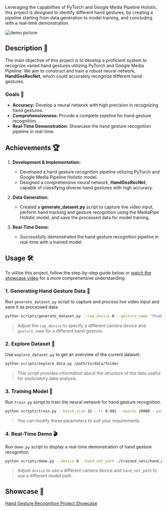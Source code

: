Leveraging the capabilities of PyTorch and Google Media Pipeline Holistic, this project is designed to identify different hand gestures, by creating a pipeline starting from data generation to model training, and concluding with a real-time demonstration.

![demo picture](/posts/hand-gesture-system/demo.png)

## Description 📑

The main objective of this project is to develop a proficient system to recognize varied hand gestures utilizing PyTorch and Google Media Pipeline. We aim to construct and train a robust neural network, **HandGesRecNet**, which could accurately recognize different hand gestures.

### Goals 🎯

- **Accuracy:** Develop a neural network with high precision in recognizing hand gestures.
- **Comprehensiveness:** Provide a complete pipeline for hand gesture recognition.
- **Real-Time Demonstration:** Showcase the hand gesture recognition pipeline in real-time.

## Achievements 🏆

1. **Development & Implementation:**

   - Developed a hand gesture recognition pipeline utilizing PyTorch and Google Media Pipeline Holistic model.
   - Designed a comprehensive neural network, **HandGesRecNet**, capable of classifying diverse hand gestures with high accuracy.

2. **Data Generation:**

   - Created a **generate_dataset.py** script to capture live video input, perform hand tracking and gesture recognition using the MediaPipe Holistic model, and save the processed data for model training.

3. **Real-Time Demo:**
   - Successfully demonstrated the hand gesture recognition pipeline in real-time with a trained model.

## Usage 🛠

To utilize this project, follow the step-by-step guide below or [watch the showcase video](https://youtu.be/jYYqw90qabE) for a more comprehensive understanding.

### 1. Generating Hand Gesture Data 🎥

Run `generate_dataset.py` script to capture and process live video input and save it as processed data.

```sh
python scripts/generate_dataset.py --cap_device 0 --gesture_name "thumbs_up"
```

> Adjust the `cap_device` to specify a different camera device and `gesture_name` for a different hand gesture.

### 2. Explore Dataset 🧐

Use `explore_dataset.py` to get an overview of the current dataset.

```sh
python scripts/explore_data.py /path/to/data/folder
```

> This script provides information about the structure of the data useful for exploratory data analysis.

### 3. Training Model 🧠

Run `train.py` script to train the neural network for hand gesture recognition.

```sh
python scripts/train.py --batch_size 32 --lr 0.001 --epochs 20000 --patience 100 --patience_delta 0.00001 --save_path ./trained_nets/hand_ges_rec_net
```

> You can modify these parameters to suit your requirements.

### 4. Real-Time Demo 🎬

Run `demo.py` script to display a real-time demonstration of hand gesture recognition.

```sh
python scripts/demo.py --device 0 --hand_net_path ./trained_nets/hand_ges_rec_net
```

> Adjust `device` to use a different camera device and `hand_net_path` to use a different model path.

## Showcase 🌟

[Hand Gesture Recognition Project Showcase](https://youtu.be/jYYqw90qabE)
